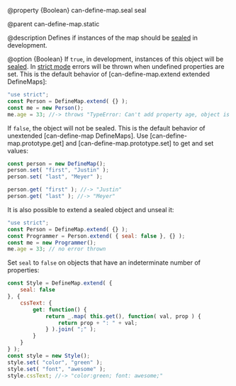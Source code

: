 @property {Boolean} can-define-map.seal seal

@parent can-define-map.static

@description Defines if instances of the map should be [sealed](https://developer.mozilla.org/en-US/docs/Web/JavaScript/Reference/Global_Objects/Object/seal) in development.

@option {Boolean} If `true`, in development, instances of this object will be [sealed](https://developer.mozilla.org/en-US/docs/Web/JavaScript/Reference/Global_Objects/Object/seal).  In  [strict mode](https://developer.mozilla.org/en-US/docs/Web/JavaScript/Reference/Strict_mode) errors will be thrown when undefined properties are set.  This is the default
behavior of [can-define-map.extend extended DefineMaps]:

```js
"use strict";
const Person = DefineMap.extend( {} );
const me = new Person();
me.age = 33; //-> throws "TypeError: Can't add property age, object is not extensible"
```

If `false`, the object will not be sealed.  This is the default behavior of
unextended [can-define-map DefineMaps].  Use [can-define-map.prototype.get] and [can-define-map.prototype.set] to get and set values:

```js
const person = new DefineMap();
person.set( "first", "Justin" );
person.set( "last", "Meyer" );

person.get( "first" ); //-> "Justin"
person.get( "last" ); //-> "Meyer"
```

It is also possible to extend a sealed object and unseal it:

```js
"use strict";
const Person = DefineMap.extend( {} );
const Programmer = Person.extend( { seal: false }, {} );
const me = new Programmer();
me.age = 33; // no error thrown
```

Set `seal` to `false` on objects that have an indeterminate number of properties:

```js
const Style = DefineMap.extend( {
	seal: false
}, {
	cssText: {
		get: function() {
			return _.map( this.get(), function( val, prop ) {
				return prop + ": " + val;
			} ).join( ";" );
		}
	}
} );
const style = new Style();
style.set( "color", "green" );
style.set( "font", "awesome" );
style.cssText; //-> "color:green; font: awesome;"
```
